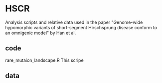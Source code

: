 # HSCR
Analysis scripts and relative data used in the paper "Genome-wide hypomorphic variants of short-segment Hirschsprung disease conform to an omnigenic model" by Han et al.

## code
rare_mutaion_landscape.R This scripe

## data
